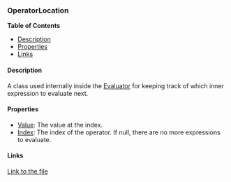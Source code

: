 ### OperatorLocation

**Table of Contents**
- [Description](#description)
- [Properties](#properties)
- [Links](#links)

#### Description

A class used internally inside the [Evaluator](../api/ExpressionEvaluatorForDotNet.Evaluator.html#ExpressionEvaluatorForDotNet_Evaluator) for keeping track of which inner expression to evaluate next.

#### Properties

- [Value](../api/ExpressionEvaluatorForDotNet.OperatorLocation.html#ExpressionEvaluatorForDotNet_OperatorLocation_Value): The value at the index.
- [Index](../api/ExpressionEvaluatorForDotNet.OperatorLocation.html#ExpressionEvaluatorForDotNet_OperatorLocation_Index): The index of the operator. If null, there are no more expressions to evaluate.

#### Links

[Link to the file](../api/ExpressionEvaluatorForDotNet.OperatorLocation.html)